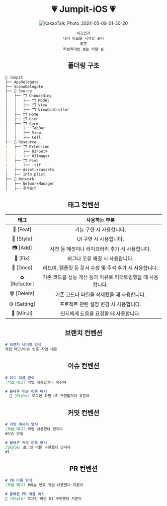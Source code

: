 <div align="center">

# 💗 Jumpit-iOS 💗
![KakaoTalk_Photo_2024-05-09-01-30-20](https://github.com/NOW-SOPT-APP8-JUMPIT/Jumpit-iOS/assets/80394340/3026ace3-7900-4338-8cfd-3bcf87aa9d73)

```
이곳인가
내가 아요를 시작할 곳이
후훗
러브라이브 보는 사람 손
```

## 폴더링 구조

</div>

```markdown
📁 Jumpit
├── AppDelegate
├── SceneDelegate
├── 📁 Source
│   ├── 🗂️ Onboarding
│   │   ├── 🗂️ Model
│   │   ├── 🗂️ View
│   │   ├── 🗂️ ViewController
│   ├── 🗂️ Home
│   ├── 🗂️ User
│   ├── 🗂️ Core
│   │   ├── TabBar
│   │   ├── View
│   │   ├── Cell
├── 📁 Resource
|   ├── 🗂️ Extension
|   |   ├── UIFont+
|   |   ├── UIImage+
|   ├── 🗂️ Font
|   |   ├── .ttf
|   ├── Asset.xcassets
│   ├── Info.plist
├── 📁 Network
│   ├── NetworkManager
│   ├── 후추논의
```

<div align="center">
  
## 태그 컨벤션
|태그|사용하는 부분|
|:-----:|:-----:|
|🧃 [Feat]|기능 구현 시 사용합니다.|
|🍎 [Style]|UI 구현 시 사용합니다.|
|📷 [Add]|사진 등 에셋이나 라이브러리 추가 시 사용합니다.|
|🔧 [Fix]|버그나 오류 해결 시 사용합니다.|
|📃 [Docs]|리드미, 템플릿 등 문서 수정 및 주석 추가 시 사용합니다.|
|♻️ [Refactor]|기존 코드를 성능 개선 등의 이유로 리팩토링했을 때 사용합니다.|
|🗑️ [Delete]|기존 코드나 파일을 삭제했을 때 사용합니다.|
|⚙️ [Setting]|프로젝트 관련 설정 변경 시 사용합니다.|
|👼 [MinJi]|민지에게 도움을 요청할 때 사용합니다.|

## 브랜치 컨벤션
</div>

```markdown
# 브랜치 네이밍 양식
작업 태그/이슈 번호-작업 내용
```

<div align="center">
  
## 이슈 컨벤션

</div>

```markdown
# 이슈 이름 양식
[작업 태그] 작업 내용할거다 유진아

# 올바른 이슈 이름 예시
- 🍎 [Style] 로그인 화면 UI 구현할거다 유진아
```

<div align="center">
  
## 커밋 컨벤션

</div>

```markdown
# 커밋 메시지 양식 
[작업 태그] 작업 내용했다 민지야
#이슈 번호

# 올바른 커밋 이름 예시
[Style] 로그인 버튼 구현했다 민지야
#1
```

<div align="center">

## PR 컨벤션

</div>

```markdown
# PR 이름 양식
[작업 태그] #이슈 번호 작업 내용했다 지훈아

# 올바른 PR 이름 예시
🍎 [Style] 로그인 화면 UI 구현했다 지훈아
```

</div>
